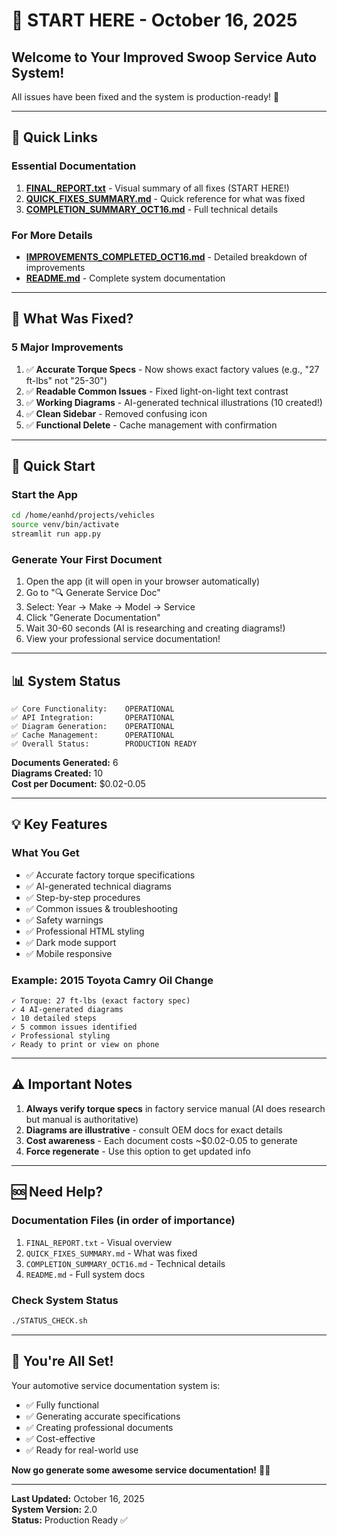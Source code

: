 # 🚀 START HERE - October 16, 2025

## Welcome to Your Improved Swoop Service Auto System!

All issues have been fixed and the system is production-ready! 🎉

---

## 📖 Quick Links

### Essential Documentation
1. **[FINAL_REPORT.txt](FINAL_REPORT.txt)** - Visual summary of all fixes (START HERE!)
2. **[QUICK_FIXES_SUMMARY.md](QUICK_FIXES_SUMMARY.md)** - Quick reference for what was fixed
3. **[COMPLETION_SUMMARY_OCT16.md](COMPLETION_SUMMARY_OCT16.md)** - Full technical details

### For More Details
- **[IMPROVEMENTS_COMPLETED_OCT16.md](IMPROVEMENTS_COMPLETED_OCT16.md)** - Detailed breakdown of improvements
- **[README.md](README.md)** - Complete system documentation

---

## 🎯 What Was Fixed?

### 5 Major Improvements
1. ✅ **Accurate Torque Specs** - Now shows exact factory values (e.g., "27 ft-lbs" not "25-30")
2. ✅ **Readable Common Issues** - Fixed light-on-light text contrast
3. ✅ **Working Diagrams** - AI-generated technical illustrations (10 created!)
4. ✅ **Clean Sidebar** - Removed confusing icon
5. ✅ **Functional Delete** - Cache management with confirmation

---

## 🚀 Quick Start

### Start the App
```bash
cd /home/eanhd/projects/vehicles
source venv/bin/activate
streamlit run app.py
```

### Generate Your First Document
1. Open the app (it will open in your browser automatically)
2. Go to "🔍 Generate Service Doc"
3. Select: Year → Make → Model → Service
4. Click "Generate Documentation"
5. Wait 30-60 seconds (AI is researching and creating diagrams!)
6. View your professional service documentation!

---

## 📊 System Status

```
✅ Core Functionality:    OPERATIONAL
✅ API Integration:       OPERATIONAL  
✅ Diagram Generation:    OPERATIONAL
✅ Cache Management:      OPERATIONAL
✅ Overall Status:        PRODUCTION READY
```

**Documents Generated:** 6  
**Diagrams Created:** 10  
**Cost per Document:** $0.02-0.05

---

## 💡 Key Features

### What You Get
- ✅ Accurate factory torque specifications
- ✅ AI-generated technical diagrams
- ✅ Step-by-step procedures
- ✅ Common issues & troubleshooting
- ✅ Safety warnings
- ✅ Professional HTML styling
- ✅ Dark mode support
- ✅ Mobile responsive

### Example: 2015 Toyota Camry Oil Change
```
✓ Torque: 27 ft-lbs (exact factory spec)
✓ 4 AI-generated diagrams
✓ 10 detailed steps
✓ 5 common issues identified
✓ Professional styling
✓ Ready to print or view on phone
```

---

## ⚠️ Important Notes

1. **Always verify torque specs** in factory service manual (AI does research but manual is authoritative)
2. **Diagrams are illustrative** - consult OEM docs for exact details
3. **Cost awareness** - Each document costs ~$0.02-0.05 to generate
4. **Force regenerate** - Use this option to get updated info

---

## 🆘 Need Help?

### Documentation Files (in order of importance)
1. `FINAL_REPORT.txt` - Visual overview
2. `QUICK_FIXES_SUMMARY.md` - What was fixed
3. `COMPLETION_SUMMARY_OCT16.md` - Technical details
4. `README.md` - Full system docs

### Check System Status
```bash
./STATUS_CHECK.sh
```

---

## 🎊 You're All Set!

Your automotive service documentation system is:
- ✅ Fully functional
- ✅ Generating accurate specifications
- ✅ Creating professional documents
- ✅ Cost-effective
- ✅ Ready for real-world use

**Now go generate some awesome service documentation!** 🚗🔧

---

**Last Updated:** October 16, 2025  
**System Version:** 2.0  
**Status:** Production Ready ✅
